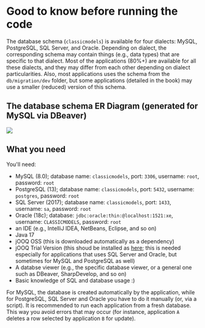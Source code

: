 # Good to know before running the code

The database schema (`classicmodels`) is available for four dialects: MySQL, PostgreSQL, SQL Server, and Oracle. Depending on dialect, the corresponding schema may contain things (e.g., data types) that are specific to that dialect. Most of the applications (80%+) are available for all these dialects, and they may differ from each other depending on dialect particularities. Also, most applications uses the schema from the `db/migration/dev` folder, but some applications (detailed in the book) may use a smaller (reduced) version of this schema.

## The database schema ER Diagram (generated for MySQL via DBeaver)
![](https://github.com/PacktPublishing/Up-and-Running-with-jOOQ/blob/master/db/ER%20Diagram.png)

## What you need
You'll need:

- MySQL (8.0); database name: `classicmodels`, port: `3306`, username: `root`, password: `root` 
- PostgreSQL (13); database name: `classicmodels`, port: `5432`, username: `postgres`, password: `root`
- SQL Server (2017); database name: `classicmodels`, port: `1433`, username: `sa`, password: `root`
- Oracle (18c); database: `jdbc:oracle:thin:@localhost:1521:xe`, username: `CLASSICMODELS`, password: `root`
- an IDE (e.g., IntelliJ IDEA, NetBeans, Eclipse, and so on)
- Java 17
- jOOQ OSS (this is downloaded automatically as a dependency)
- jOOQ Trial Version (this shoud be installed as [here](https://github.com/PacktPublishing/Up-and-Running-with-jOOQ/blob/master/Install_jOOQ_Trial.mp4); this is needed especially for applications that uses SQL Server and Oracle, but sometimes for MySQL and PostgreSQL as well)
- A databse viewer (e.g., the specific database viewer, or a general one such as DBeaver, SharpDevelop, and so on)
- Basic knowledge of SQL and database usage :)

For MySQL, the database is created automatically by the application, while for PostgreSQL, SQL Server and Oracle you have to do it manually (or, via a script). It is recommended to run each application from a fresh database. This way you avoid errors that may occur (for instance, application `A` deletes a row selected by application `B` for update).
